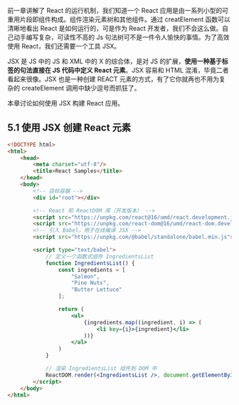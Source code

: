 前一章讲解了 React 的运行机制，我们知道一个 React 应用是由一系列小型的可重用片段即组件构成。组件渲染元素树和其他组件。通过 creatElement 函数可以清晰地看出 React 是如何运行的，可是作为 React 开发者，我们不会这么做。自己动手编写复杂，可读性不高的 Js 句法树可不是一件令人愉快的事情。为了高效使用 React，我们还需要一个工具 JSX。

JSX 是 JS 中的 JS 和 XML 中的 X 的综合体，是对 JS 的扩展，**使用一种基于标签的句法直接在 JS 代码中定义 React 元素**。JSX 容易和 HTML 混淆，毕竟二者看起来很像。JSX 也是一种创建 REACT 元素的方式，有了它你就再也不用为复杂的 createElement 调用中缺少逗号而抓狂了。

本章讨论如何使用 JSX 构建 React 应用。

## 5.1 使用 JSX 创建 React 元素

```html
<!DOCTYPE html>
<html>
    <head>
        <meta charset="utf-8"/>
        <title>React Samples</title>
    </head>
    <body>
        <!-- 目标容器 -->
        <div id="root"></div>

        <!-- React 和 ReactDOM 库（开发版本） -->
        <script src="https://unpkg.com/react@16/umd/react.development.js"></script>
        <script src="https://unpkg.com/react-dom@16/umd/react-dom.development.js"></script>
        <!-- 引入 Babel，用于在线编译 JSX -->
        <script src="https://unpkg.com/@babel/standalone/babel.min.js"></script>

        <script type="text/babel">
            // 定义一个函数式组件 IngredientsList
            function IngredientsList() {
                const ingredients = [
                    "Salmon",
                    "Pine Nuts",
                    "Butter Lettuce"
                ];

                return (
                    <ul>
                        {ingredients.map((ingredient, i) => (
                            <li key={i}>{ingredient}</li>
                        ))}
                    </ul>
                )
            }

            // 渲染 IngredientsList 组件到 DOM 中
            ReactDOM.render(<IngredientsList />, document.getElementById("root"));
        </script>
    </body>
</html>
```


